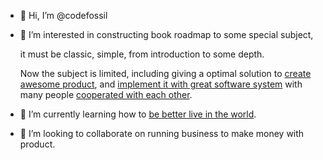 - 👋 Hi, I’m @codefossil
- 👀 I’m interested in constructing book roadmap to some special subject, 

    it must be classic, simple, from introduction to some depth.
    
    Now the subject is limited, including giving a optimal solution to [create awesome product](https://github.com/codefossil/productbook/blob/main/product.md), and [implement it with great software system](https://github.com/codefossil/productbook/blob/main/design.md) with many people [cooperated with each other](https://github.com/codefossil/productbook/blob/main/project.md). 
- 🌱 I’m currently learning how to [be better live in the world](https://github.com/codefossil/livingbook).
- 💞️ I’m looking to collaborate on running business to make money with product.

<!---
codefossil/codefossil is a ✨ special ✨ repository because its `README.md` (this file) appears on your GitHub profile.
You can click the Preview link to take a look at your changes.
--->

